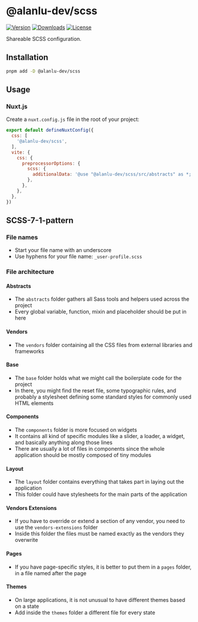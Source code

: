 # @alanlu-dev/scss

<p>
 <a href="https://github.com/alanlu-dev/web-kit/blob/main/packages/styles/scss/CHANGELOG.md"><img src="https://img.shields.io/github/v/release/alanlu-dev/web-kit?filter=@alanlu-dev/scss%2A&style=flat" alt="Version"></a>
 <a href="https://www.npmjs.com/package/@alanlu-dev/scss"><img src="https://img.shields.io/npm/dm/@alanlu-dev/scss" alt="Downloads"></a>
 <a href="https://github.com/alanlu-dev/web-kit/blob/main/LICENSE"><img src="https://img.shields.io/github/license/alanlu-dev/web-kit?style=flat" alt="License"></a>
</p>

Shareable SCSS configuration.

## Installation

```bash
pnpm add -D @alanlu-dev/scss
```

## Usage

### Nuxt.js

Create a `nuxt.config.js` file in the root of your project:

```js
export default defineNuxtConfig({
  css: [
    '@alanlu-dev/scss',
  ],
  vite: {
    css: {
      preprocessorOptions: {
        scss: {
          additionalData: '@use "@alanlu-dev/scss/src/abstracts" as *;',
        },
      },
    },
  },
})
```

## SCSS-7-1-pattern

### File names

* Start your file name with an underscore
* Use hyphens for your file name: `_user-profile.scss`

### File architecture

#### Abstracts

* The `abstracts` folder gathers all Sass tools and helpers used across the project
* Every global variable, function, mixin and placeholder should be put in here

#### Vendors

* The `vendors` folder containing all the CSS files from external libraries and frameworks

#### Base

* The `base` folder holds what we might call the boilerplate code for the project
* In there, you might find the reset file, some typographic rules, and probably a stylesheet defining some standard styles for commonly used HTML elements

#### Components

* The `components` folder is more focused on widgets
* It contains all kind of specific modules like a slider, a loader, a widget, and basically anything along those lines
* There are usually a lot of files in components since the whole application should be mostly composed of tiny modules

#### Layout

* The `layout` folder contains everything that takes part in laying out the application
* This folder could have stylesheets for the main parts of the application

#### Vendors Extensions

* If you have to override or extend a section of any vendor, you need to use the `vendors-extensions` folder
* Inside this folder the files must be named exactly as the vendors they overwrite

#### Pages

* If you have page-specific styles, it is better to put them in a `pages` folder, in a file named after the page

#### Themes

* On large applications, it is not unusual to have different themes based on a state
* Add inside the `themes` folder a different file for every state

